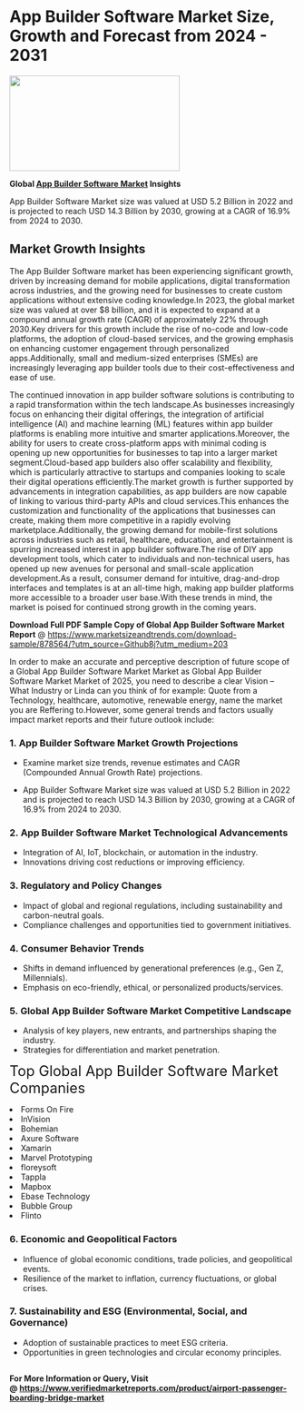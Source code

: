<H1>App Builder Software Market Size, Growth and Forecast from 2024 - 2031</H1><img class="aligncenter size-medium wp-image-584254" src="https://thirdeyenews.in/wp-content/uploads/2024/09/Global-Market-Research-300x168.jpeg" alt="" width="300" height="168" /><p><strong>Global&nbsp;<a href="https://www.marketsizeandtrends.com/download-sample/878564/?utm_source=Github8j?utm_medium=203">App Builder Software Market</a> Insights</strong></p><p>App Builder Software Market size was valued at USD 5.2 Billion in 2022 and is projected to reach USD 14.3 Billion by 2030, growing at a CAGR of 16.9% from 2024 to 2030.</p><p><h2>Market Growth Insights</h2> <p>The App Builder Software market has been experiencing significant growth, driven by increasing demand for mobile applications, digital transformation across industries, and the growing need for businesses to create custom applications without extensive coding knowledge.In 2023, the global market size was valued at over $8 billion, and it is expected to expand at a compound annual growth rate (CAGR) of approximately 22% through 2030.Key drivers for this growth include the rise of no-code and low-code platforms, the adoption of cloud-based services, and the growing emphasis on enhancing customer engagement through personalized apps.Additionally, small and medium-sized enterprises (SMEs) are increasingly leveraging app builder tools due to their cost-effectiveness and ease of use.</p> <p>The continued innovation in app builder software solutions is contributing to a rapid transformation within the tech landscape.As businesses increasingly focus on enhancing their digital offerings, the integration of artificial intelligence (AI) and machine learning (ML) features within app builder platforms is enabling more intuitive and smarter applications.Moreover, the ability for users to create cross-platform apps with minimal coding is opening up new opportunities for businesses to tap into a larger market segment.Cloud-based app builders also offer scalability and flexibility, which is particularly attractive to startups and companies looking to scale their digital operations efficiently.The market growth is further supported by advancements in integration capabilities, as app builders are now capable of linking to various third-party APIs and cloud services.This enhances the customization and functionality of the applications that businesses can create, making them more competitive in a rapidly evolving marketplace.Additionally, the growing demand for mobile-first solutions across industries such as retail, healthcare, education, and entertainment is spurring increased interest in app builder software.The rise of DIY app development tools, which cater to individuals and non-technical users, has opened up new avenues for personal and small-scale application development.As a result, consumer demand for intuitive, drag-and-drop interfaces and templates is at an all-time high, making app builder platforms more accessible to a broader user base.With these trends in mind, the market is poised for continued strong growth in the coming years.</p> <p><span class=""><strong>Download Full PDF Sample Copy of Global App Builder Software Market Report</strong> @ <a href="https://www.marketsizeandtrends.com/download-sample/878564/?utm_source=Github8j?utm_medium=203" target="_blank">https://www.marketsizeandtrends.com/download-sample/878564/?utm_source=Github8j?utm_medium=203</a></span></p><p>In order to make an accurate and perceptive description of future scope of a Global&nbsp;App Builder Software Market Market as Global&nbsp;App Builder Software Market Market of 2025, you need to describe a clear Vision &ndash; What Industry or Linda can you think of for example: Quote from a Technology, healthcare, automotive, renewable energy, name the market you are Reffering to.However, some general trends and factors usually impact market reports and their future outlook include:</p><h3>1.&nbsp;<strong>App Builder Software Market Growth Projections</strong></h3><ul><li>Examine market size trends, revenue estimates and CAGR (Compounded Annual Growth Rate) projections.</li><li><p>App Builder Software Market size was valued at USD 5.2 Billion in 2022 and is projected to reach USD 14.3 Billion by 2030, growing at a CAGR of 16.9% from 2024 to 2030.</p></li></ul><h3>2.&nbsp;<strong>App Builder Software Market Technological Advancements</strong></h3><ul><li>Integration of AI, IoT, blockchain, or automation in the industry.</li><li>Innovations driving cost reductions or improving efficiency.</li></ul><h3>3.&nbsp;<strong>Regulatory and Policy Changes</strong></h3><ul><li>Impact of global and regional regulations, including sustainability and carbon-neutral goals.</li><li>Compliance challenges and opportunities tied to government initiatives.</li></ul><h3>4.&nbsp;<strong>Consumer Behavior Trends</strong></h3><ul><li>Shifts in demand influenced by generational preferences (e.g., Gen Z, Millennials).</li><li>Emphasis on eco-friendly, ethical, or personalized products/services.</li></ul><h3>5.&nbsp;<strong>Global App Builder Software Market Competitive Landscape</strong></h3><ul><li>Analysis of key players, new entrants, and partnerships shaping the industry.</li><li>Strategies for differentiation and market penetration.</li></ul><p data-pm-slice="1 1 []"><span style="color: inherit; font-family: inherit; font-size: 25px;">Top Global App Builder Software Market Companies</span></p><div class="" data-test-id=""><p><li>Forms On Fire</li><li> InVision</li><li> Bohemian</li><li> Axure Software</li><li> Xamarin</li><li> Marvel Prototyping</li><li> floreysoft</li><li> Tappla</li><li> Mapbox</li><li> Ebase Technology</li><li> Bubble Group</li><li> Flinto</li></p></div><h3>6.&nbsp;<strong>Economic and Geopolitical Factors</strong></h3><ul><li>Influence of global economic conditions, trade policies, and geopolitical events.</li><li>Resilience of the market to inflation, currency fluctuations, or global crises.</li></ul><h3>7.&nbsp;<strong>Sustainability and ESG (Environmental, Social, and Governance)</strong></h3><ul><li>Adoption of sustainable practices to meet ESG criteria.</li><li>Opportunities in green technologies and circular economy principles.</li></ul><h2><strong style="font-size: 14px;">For More Information or Query, Visit @&nbsp;</strong><a style="background-color: #ffffff; font-size: 14px;" href="https://www.marketsizeandtrends.com/report/app-builder-software-market/" target="_blank">https://www.verifiedmarketreports.com/product/airport-passenger-boarding-bridge-market</a></h2>